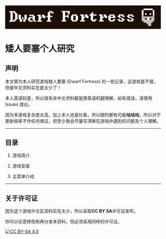![title image](/imgs/title_image.png)

# 矮人要塞个人研究

## 声明

本文章为本人研究游戏矮人要塞 (Dwarf Fortress) 的一些记录，这游戏是不错，但是中文资料实在是太少了！

本人英语较差，所以很多非中文资料都是靠英语机翻理解，如有错误，请使用 Issues 提出。

因为本游戏复杂度太高，加上本人也是社畜，所以随时都有可能**咕咕咕**，所以对于更新频率不作任何保证，但至少我会尽量写清晰在游戏中遇到的问题及个人理解。

---

## 目录

1. 游戏简介

2. 游戏安装

3. 主菜单介绍

---

## 关于许可证

因为这个游戏中文区资料实在太少，所以采取**CC BY SA**许可证发布。

你可以任意修改和再分发本资料，但必须采用同样的许可证。

[![CC BY-SA 4.0][cc-by-sa-image]][cc-by-sa]

[cc-by-sa]: http://creativecommons.org/licenses/by-sa/4.0/
[cc-by-sa-image]: https://licensebuttons.net/l/by-sa/4.0/88x31.png
[cc-by-sa-shield]: https://img.shields.io/badge/License-CC%20BY--SA%204.0-lightgrey.svg
